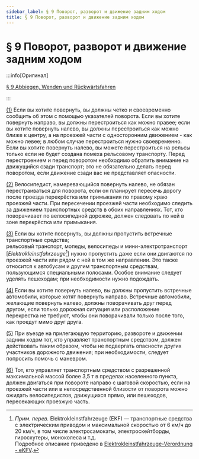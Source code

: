```yaml
---
sidebar_label: § 9 Поворот, разворот и движение задним ходом
title: § 9 Поворот, разворот и движение задним ходом
---
```


<VerifiedTranslationIcon />

# § 9 Поворот, разворот и движение задним ходом

:::info[Оригинал]

[§ 9 Abbiegen, Wenden und Rückwärtsfahren](https://www.gesetze-im-internet.de/stvo_2013/__9.html)

:::


<span id="1">[(1)](#1)</span> Если вы хотите повернуть, вы должны четко и своевременно сообщить об этом с помощью указателей
поворота. Если вы хотите повернуть направо, вы должны перестроиться как
можно правее; если вы хотите повернуть налево, вы должны перестроиться как
можно ближе к центру, а на проезжей части с односторонним движением - как можно левее; в любом случае перестроиться нужно своевременно.  
Если вы хотите повернуть налево, вы можете перестроиться на рельсы только если не будет создана помеха рельсовому транспорту. Перед перестроением и перед поворотом необходимо обратить внимание на движущийся сзади транспорт; это не обязательно делать перед поворотом, если движение сзади вас не представляет опасности.


<span id="2">[(2)](#2)</span> Велосипедист, намеревающийся повернуть налево, не обязан перестраиваться для поворота, если 
он планирует пересечь дорогу после проезда перекрёстка или примыкания по правому краю проезжей части. При пересечении 
проезжей части необходимо следить за движением транспортных средств в обоих направлениях. Тот, кто поворачивает по велосипедной 
дорожке, должен следовать по ней в зоне перекрёстка или примыкания.


<span id="3">[(3)](#3)</span> Если вы хотите повернуть, вы должны пропустить встречные транспортные средства;  
рельсовый транспорт, мопеды, велосипеды и мини-электротранспорт [*Elektrokleinstfahrzeuge*[^1]] нужно пропустить даже если они 
двигаются по проезжей части или рядом с ней в том же направлении. Это также относится к автобусам и другим транспортным средствам,
пользующимся специальными полосами. Особое внимание следует уделять пешеходам; при необходимости нужно подождать.


<span id="4">[(4)](#4)</span> Если вы хотите повернуть налево, вы должны пропустить встречные автомобили, которые хотят
повернуть направо. Встречные автомобили, желающие повернуть налево, должны поворачивать
друг перед другом, если только дорожная ситуация или расположение перекрестка не требуют,
чтобы они поворачивали только после того, как проедут мимо друг друга.


<span id="5">[(5)](#5)</span> При въезде на прилегающую территорию, развороте и движении задним ходом тот, кто управляет транспортным
средством, должен действовать таким образом, чтобы не подвергать опасности других участников дорожного
движения; при необходимости, следует попросить помочь с маневром.

<span id="6">[(6)](#6)</span> Тот, кто управляет транспортным средством с разрешенной максимальной массой более 3,5 т в
пределах населенного пункта, должен двигаться при повороте направо с шаговой скоростью, если на проезжей
части или в непосредственной близости от поворота можно ожидать велосипедистов, движущихся
прямо, или пешеходов, пересекающих проезжую часть.

[^1]: *Прим. перев.* Elektrokleinstfahrzeuge (EKF) — транспортные средства с электрическим приводом и максимальной 
скоростью от 6 км/ч до 20 км/ч, в том числе электросамокаты, электроскейтборды, гироскутеры, моноколеса и&nbsp;т.д.  
Подробное описание приведено в [Elektrokleinstfahrzeuge-Verordnung - eKFV](https://www.gesetze-im-internet.de/ekfv/BJNR075610019.html).